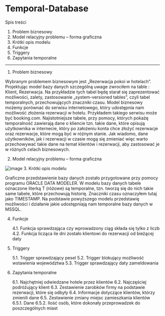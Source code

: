 # Temporal-Database

Spis treści
1. Problem biznesowy 
2. Model relacyjny problemu – forma graficzna 
3. Krótki opis modelu
4. Funkcje 
5. Triggery 
6. Zapytania temporalne

 ----------------
1. Problem biznesowy
   
Wybranym problemem biznesowym jest „Rezerwacja pokoi w hotelach”. Projektując model bazy danych szczególną uwage zwrociłem na table : Klient, Rezerwacja. Na przykładzie tych tabel będę starał się zaprezentować możliwości, zalety, zastosowanie „system-versioned tables”, czyli tabel temporalnych, przechowujących znaczniki czasu. Model biznesowy możemy porównać do serwisu internetowego, który udostępnia nam możliwość złożenia rezerwacji w hotelu. Przykładem takiego serwisu może być booking.com. Najistotniejsze tabele, przy pomocy, których pokażę temporalność zawierają dane o kliencie tzn. takie dane, które opisują użytkownika w internecie, który po założeniu konta chce złożyć rezerwacje oraz rezerwacje, które mogą być w różnym stanie. Jak wiadomo, dane użytkowników, jak i rezerwacji w czasie 
mogą się zmieniać więc warto przechowywać takie dane na temat klientów i rezerwacji, aby zastosować je w różnych celach biznesowych.

2. Model relacyjny problemu – forma graficzna

![image](https://github.com/conlan00/Temporal-Database/assets/104897926/aa3cc6b3-a7b1-4845-beac-14d507a395ce)
3. Krótki opis modelu

Graficzne przedstawienie bazy danych zostało przygotowane przy pomocy programu ORACLE DATA MODELER. W modelu bazy danych tabele oznaczone literką T (różowe) są temporalne, tzn. tworzą się do nich takie same tabele, które przechowują historię. Znaczniki czasu oznaczyłem tutaj jako TIMESTAMP. Na podstawie powyższego modelu przedstawię możliwości i działanie jakie udostępniają nam temporalne bazy danych w MSSQL.

4. Funkcje

   4.1. Funkcja sprawdzająca czy wprowadzony ciąg składa się tylko z liczb 
   4.2. Funkcja licząca ile dni zostało klientowi do rezerwacji od bieżącej daty
5. Triggery

   5.1. Trigger sprawdzający pesel 
   5.2. Trigger blokujący możliwość wstawienia województwa
   5.3. Trigger sprawdzający daty zameldowania
6. Zapytania temporalne

   6.1. Najchętniej odwiedzane hotele przez klientów 
   6.2. Najczęściej podróżujący klient
   6.3. Zestawienie zarobków firmy na podstawie rezerwacji, które się odbyły 
   6.4. Informacje dotyczące klientów, którzy zmienili dane 
   6.5. Zestawienie zmiany miejsc zamieszkania klientów 
   6.5.1. Dane
   6.5.2. Ilość osób, które dokonały przeprowadzek do poszczególnych miast 
